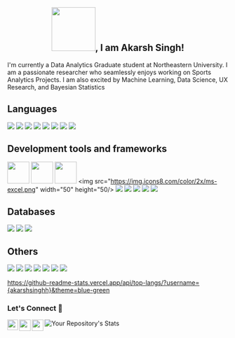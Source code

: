 <h2 align="center"><img src="https://c.tenor.com/kjVHIVqP6pAAAAAC/hello-rainbow-text.gif" width="100px">, I am Akarsh Singh!</h2>

I'm currently a Data Analytics Graduate student at Northeastern University. I am a passionate researcher who seamlessly enjoys working on Sports Analytics Projects. I am also excited by Machine Learning, Data Science, UX Research, and Bayesian Statistics 


## Languages 
<span><img src="https://img.shields.io/badge/python-3670A0?style=for-the-badge&logo=python&logoColor=ffdd54"></span>
<img src="https://img.shields.io/badge/MySQL-00000F?style=for-the-badge&logo=mysql&logoColor=white">
<img src="https://img.shields.io/badge/C-00599C?style=for-the-badge&logo=c&logoColor=white">
<img src="https://img.shields.io/badge/C%2B%2B-00599C?style=for-the-badge&logo=c%2B%2B&logoColor=white">
<img src="https://img.shields.io/badge/HTML-239120?style=for-the-badge&logo=html5&logoColor=white">
<img src="https://img.shields.io/badge/CSS-239120?&style=for-the-badge&logo=css3&logoColor=white">
<img src="https://img.shields.io/badge/JavaScript-F7DF1E?style=for-the-badge&logo=javascript&logoColor=black ">
<img src="https://img.shields.io/badge/R-276DC3?style=for-the-badge&logo=r&logoColor=white ">


## Development tools and frameworks

<span><img src="https://img.icons8.com/color/2x/tableau-software.png" width="50" height="50"/></span>
<img src="https://img.icons8.com/fluency/2x/jupyter.png" width="50" height="50"/>
<img src="https://img.icons8.com/color/2x/tensorflow.png" width="50" height="50"/>
<img src="https://img.icons8.com/color/2x/ms-excel.png" width="50" height="50/>
<img src="https://img.icons8.com/color/48/000000/nodejs.png"/>
<img src="https://img.icons8.com/color/48/000000/flutter.png"/>
<img src="https://img.icons8.com/color/48/000000/redux.png"/>
<img src="https://img.icons8.com/color/48/000000/figma--v1.png"/>
<img src="https://img.icons8.com/external-tal-revivo-shadow-tal-revivo/24/000000/external-django-a-high-level-python-web-framework-that-encourages-rapid-development-logo-shadow-tal-revivo.png"/>

## Databases
<span><img src="https://img.icons8.com/ios/50/000000/mysql-logo.png"/></span>
<img src="https://img.icons8.com/color/50/000000/postgreesql.png"/>
<img src="https://img.icons8.com/color/48/000000/mongodb.png"/>

## Others
<span><img src="https://img.icons8.com/color/48/000000/linux.png"/></span>
<img src="https://img.icons8.com/color/48/000000/amazon-web-services.png" />
<img src="https://img.icons8.com/color/48/000000/firebase.png"/>
<img src="https://img.icons8.com/color/48/000000/git.png"/>
<img src="https://img.icons8.com/dusk/64/000000/docker.png"/>
<img src="https://img.icons8.com/color/48/000000/heroku.png"/>
<img src="https://img.icons8.com/color/48/000000/graphql.png"/>

https://github-readme-stats.vercel.app/api/top-langs/?username={akarshsinghh}&theme=blue-green

### Let's Connect 🔗
<a href="https://www.linkedin.com/in/aditya28sarin/">
  <img align="left" width="24px" src="https://cdn.jsdelivr.net/npm/simple-icons@v3/icons/linkedin.svg"  />
</a>
<a href="https://twitter.com/AdityaSarin14">
  <img align="left" width="26px" src="https://cdn.jsdelivr.net/npm/simple-icons@v3/icons/twitter.svg" />
</a>
<a href="mailto:aditya28sarin@gmail.com">
  <img align="left" width="26px" src="https://cdn.jsdelivr.net/npm/simple-icons@v3/icons/gmail.svg" />
</a>

![Your Repository's Stats](https://github-readme-stats.vercel.app/api?username=akarshsinghh&show_icons=true)

